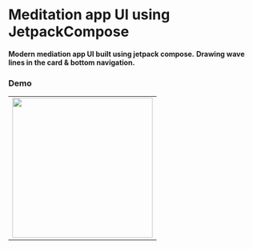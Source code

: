 # Meditation app UI using JetpackCompose

**Modern mediation app UI built using jetpack compose.** 
**Drawing wave lines in the card & bottom navigation.**

### Demo

<table>

  <tr>
    <td><img src="" width="280" /></td>
</tr>
 </table>

